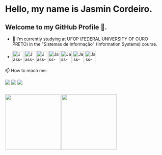 # Hello, my name is Jasmin Cordeiro.
## Welcome to my GitHub Profile 👋. 

- 🔭 I'm currently studying at UFOP (FEDERAL UNIVERSITY OF OURO PRETO) in the "Sistemas de Informação" (Information Systems) course. 

- <div style="display: inline_block"> 
  <img align="center" alt="Jass-HTML5" width="35" height="40" src="https://cdn.jsdelivr.net/gh/devicons/devicon/icons/html5/html5-original.svg"  />
  <img align="center" alt="Jass-CSS3" width="35" height="40" src="https://cdn.jsdelivr.net/gh/devicons/devicon/icons/css3/css3-original.svg"  />
  <img align="center" alt="Jass-JavaScript" width="35" height="40" src="https://cdn.jsdelivr.net/gh/devicons/devicon/icons/javascript/javascript-original.svg" />
  <img align="center" alt="Jass-Angular" width="36" height="40" src="https://cdn.jsdelivr.net/gh/devicons/devicon/icons/angular/angular-original.svg" />
  <img align="center" alt="Jass-Php" width="36" height="40" src="https://cdn.jsdelivr.net/gh/devicons/devicon/icons/php/php-original.svg" />
  <img align="center" alt="Jass-Java" width="36" height="40" src="https://cdn.jsdelivr.net/gh/devicons/devicon/icons/java/java-original.svg"  />
  <img align="center" alt="Jass-Python" width="36" height="40" src="https://cdn.jsdelivr.net/gh/devicons/devicon/icons/python/python-original.svg"  />
  
  
</div>

 📫 How to reach me:    
<div>
  
  <a href = "https://www.linkedin.com/in/jasmincordeiro/" target="_blank"><img align="center" loading="lazy" src= "https://img.shields.io/badge/-LinkedIn-%230077B5?style=for-the-badge&logo=linkedin&logoColor=white" target="_blank"></a> 
  <a href = "https://www.instagram.com/jasmincordeiro/" target="_blank"><img align="center" loading="lazy" src= "https://img.shields.io/badge/-Instagram-%23E4405F?style=for-the-badge&logo=instagram&logoColor=white" target="_blank"></a> 
  <a href = "mailto:jasmincordeiro12@gmail.com"><img align="center" loading="lazy" src="https://img.shields.io/badge/Gmail-D14836?style=for-the-badge&logo=gmail&logoColor=white" target="_blank"></a>
</div>
 <br/>
<div>
<a href="https://github.com/JasminCordeiro">
<img loading="lazy" height="180em" src="https://github-readme-stats.vercel.app/api/top-langs/?username=JasminCordeiro&layout=compact&langs_count=7&theme=dracula"/>
<img loading="lazy" height="180em" src="https://github-readme-stats.vercel.app/api?username=JasminCordeiro&show_icons=true&theme=dracula&include_all_commits=true&count_private=true"/>
</div>   


